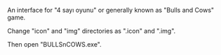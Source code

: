An interface for "4 sayı oyunu" or generally known as "Bulls and Cows" game.



Change "icon" and "img" directories as ".icon" and ".img".

Then open "BULLSnCOWS.exe".
